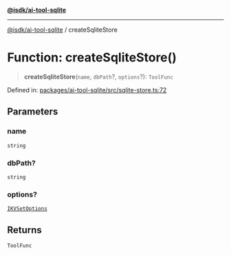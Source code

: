 [**@isdk/ai-tool-sqlite**](../README.md)

***

[@isdk/ai-tool-sqlite](../globals.md) / createSqliteStore

# Function: createSqliteStore()

> **createSqliteStore**(`name`, `dbPath`?, `options`?): `ToolFunc`

Defined in: [packages/ai-tool-sqlite/src/sqlite-store.ts:72](https://github.com/isdk/ai-tool-sqlite.js/blob/2612c0f07c82f262b21974517f076857ce8fe2da/src/sqlite-store.ts#L72)

## Parameters

### name

`string`

### dbPath?

`string`

### options?

[`IKVSetOptions`](../interfaces/IKVSetOptions.md)

## Returns

`ToolFunc`
